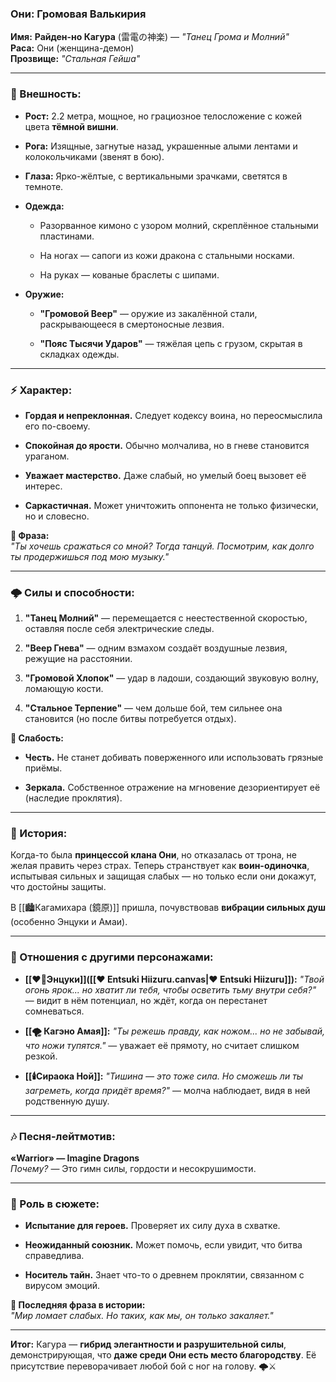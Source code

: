 ### **Они: Громовая Валькирия**

**Имя:** **Райден-но Кагура** (雷電の神楽) — _"Танец Грома и Молний"_  
**Раса:** Они (женщина-демон)  
**Прозвище:** _"Стальная Гейша"_

---

### **👹 Внешность:**

- **Рост:** 2.2 метра, мощное, но грациозное телосложение с кожей цвета **тёмной вишни**.
    
- **Рога:** Изящные, загнутые назад, украшенные алыми лентами и колокольчиками (звенят в бою).
    
- **Глаза:** Ярко-жёлтые, с вертикальными зрачками, светятся в темноте.
    
- **Одежда:**
    
    - Разорванное кимоно с узором молний, скреплённое стальными пластинами.
        
    - На ногах — сапоги из кожи дракона с стальными носками.
        
    - На руках — кованые браслеты с шипами.
        
- **Оружие:**
    
    - **"Громовой Веер"** — оружие из закалённой стали, раскрывающееся в смертоносные лезвия.
        
    - **"Пояс Тысячи Ударов"** — тяжёлая цепь с грузом, скрытая в складках одежды.
        

---

### **⚡ Характер:**

- **Гордая и непреклонная.** Следует кодексу воина, но переосмыслила его по-своему.
    
- **Спокойная до ярости.** Обычно молчалива, но в гневе становится ураганом.
    
- **Уважает мастерство.** Даже слабый, но умелый боец вызовет её интерес.
    
- **Саркастичная.** Может уничтожить оппонента не только физически, но и словесно.
    

**🔹 Фраза:**  
_"Ты хочешь сражаться со мной? Тогда танцуй. Посмотрим, как долго ты продержишься под мою музыку."_

---

### **🌩 Силы и способности:**

1. **"Танец Молний"** — перемещается с неестественной скоростью, оставляя после себя электрические следы.
    
2. **"Веер Гнева"** — одним взмахом создаёт воздушные лезвия, режущие на расстоянии.
    
3. **"Громовой Хлопок"** — удар в ладоши, создающий звуковую волну, ломающую кости.
    
4. **"Стальное Терпение"** — чем дольше бой, тем сильнее она становится (но после битвы потребуется отдых).
    

**🔹 Слабость:**

- **Честь.** Не станет добивать поверженного или использовать грязные приёмы.
    
- **Зеркала.** Собственное отражение на мгновение дезориентирует её (наследие проклятия).
    

---

### **🌌 История:**

Когда-то была **принцессой клана Они**, но отказалась от трона, не желая править через страх. Теперь странствует как **воин-одиночка**, испытывая сильных и защищая слабых — но только если они докажут, что достойны защиты.

В [[🏙️Кагамихара (鏡原)]] пришла, почувствовав **вибрации сильных душ** (особенно Энцуки и Амаи).

---

### **🤝 Отношения с другими персонажами:**

- **[[❤️‍🔥Энцуки]]([[❤️ Entsuki Hiizuru.canvas|❤️ Entsuki Hiizuru]]):** _"Твой огонь ярок... но хватит ли тебя, чтобы осветить тьму внутри себя?"_ — видит в нём потенциал, но ждёт, когда он перестанет сомневаться.
    
- **[[🌪️ Кагэно Амая]]:** _"Ты режешь правду, как ножом... но не забывай, что ножи тупятся."_ — уважает её прямоту, но считает слишком резкой.
    
- **[[🕯️Сираока Ной]]:** _"Тишина — это тоже сила. Но сможешь ли ты загреметь, когда придёт время?"_ — молча наблюдает, видя в ней родственную душу.
    

---

### **🎶 Песня-лейтмотив:**

**«Warrior» — Imagine Dragons**  
_Почему?_ — Это гимн силы, гордости и несокрушимости.

---

### **🌠 Роль в сюжете:**

- **Испытание для героев.** Проверяет их силу духа в схватке.
    
- **Неожиданный союзник.** Может помочь, если увидит, что битва справедлива.
    
- **Носитель тайн.** Знает что-то о древнем проклятии, связанном с вирусом эмоций.
    

**🔹 Последняя фраза в истории:**  
_"Мир ломает слабых. Но таких, как мы, он только закаляет."_

---

**Итог:** Кагура — **гибрид элегантности и разрушительной силы**, демонстрирующая, что **даже среди Они есть место благородству**. Её присутствие переворачивает любой бой с ног на голову. 🌩⚔️